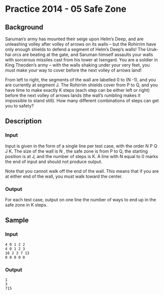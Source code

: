 # Practice 2014 - 05 Safe Zone

## Background
Saruman’s army has mounted their seige upon Helm’s Deep, and are unleashing
volley after volley of arrows on its walls – but the Rohirrim have only enough
shields to defend a segment of Helm’s Deep’s walls! The Uruk-hai orcs are
beating at the gate, and Saruman himself assaults your walls with sorcerous
missiles cast from his tower at Isengard. You are a soldier in King Theoden’s
army – with the walls shaking under your very feet, you must make your way to
cover before the next volley of arrows land!

From left to right, the segments of the wall are labelled 0 to (N -1), and you
are currently at segment J. The Rohirrim shields cover from P to Q, and you have
time to make exactly K steps (each step can be either left or right) before the
next volley of arrows lands (the wall’s rumbling makes it impossible to stand
still). How many different combinations of steps can get you to safety?

## Description

### Input
Input is given in the form of a single line per test case, with the
order N P Q J K. The size of the wall is N , the safe zone is from P to Q, the
starting position is at J, and the number of steps is K. A line with N equal
to 0 marks the end of input and should not produce output.

Note that you cannot walk off the end of the wall. This means that if you are at
either end of the wall, you must walk toward the center.

### Output
For each test case, output on one line the number of ways to end up in the safe
zone in K steps.

## Sample
### Input
```
4 0 1 2 2
4 0 1 2 3
16 2 3 7 13
0 0 0 0 0
```

### Output
```
1
3
715
```

